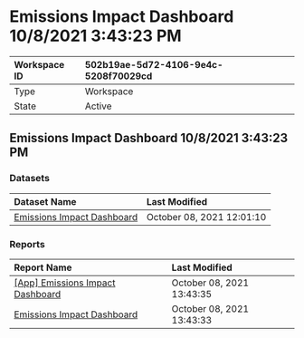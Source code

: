 



# Emissions Impact Dashboard 10/8/2021 3:43:23 PM

|Workspace ID|502b19ae-5d72-4106-9e4c-5208f70029cd|
| :--- | :--- |
|Type|Workspace|
|State|Active|

## Emissions Impact Dashboard 10/8/2021 3:43:23 PM

### Datasets

|Dataset Name|Last Modified|
| :--- | :--- |
|[Emissions Impact Dashboard](../Datasets/Emissions-Impact-Dashboard.md)|October 08, 2021 12:01:10|

### Reports

|Report Name|Last Modified|
| :--- | :--- |
|[[App] Emissions Impact Dashboard](../Reports/[App]-Emissions-Impact-Dashboard.md)|October 08, 2021 13:43:35|
|[Emissions Impact Dashboard](../Reports/Emissions-Impact-Dashboard.md)|October 08, 2021 13:43:33|
